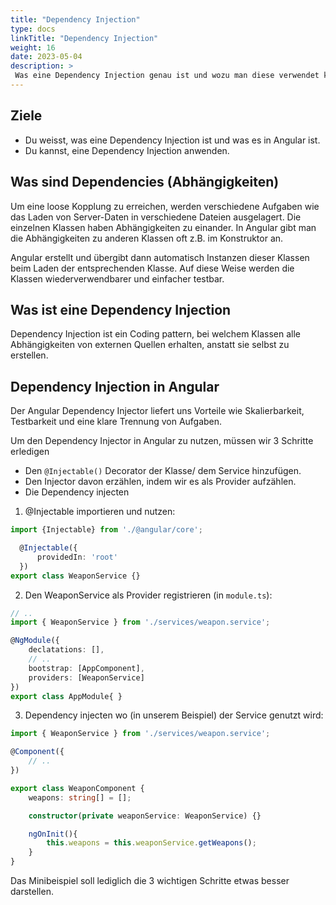 ```yaml
---
title: "Dependency Injection"
type: docs
linkTitle: "Dependency Injection"
weight: 16
date: 2023-05-04
description: >
 Was eine Dependency Injection genau ist und wozu man diese verwendet kann man hier nachlesen.
---
```

## Ziele
* Du weisst, was eine Dependency Injection ist und was es in Angular ist.
* Du kannst, eine Dependency Injection anwenden.

## Was sind Dependencies (Abhängigkeiten)
Um eine loose Kopplung zu erreichen, werden verschiedene Aufgaben wie das Laden von Server-Daten in verschiedene Dateien ausgelagert. Die einzelnen Klassen haben Abhängigkeiten zu einander. In Angular gibt man die Abhängigkeiten zu anderen Klassen oft z.B. im Konstruktor an.

Angular erstellt und übergibt dann automatisch Instanzen dieser Klassen beim Laden der entsprechenden Klasse.
Auf diese Weise werden die Klassen wiederverwendbarer und einfacher testbar.

## Was ist eine Dependency Injection
Dependency Injection ist ein Coding pattern, bei welchem Klassen alle Abhängigkeiten von externen Quellen erhalten, anstatt sie selbst zu erstellen.

## Dependency Injection in Angular
Der Angular Dependency Injector liefert uns Vorteile wie Skalierbarkeit, Testbarkeit und eine klare Trennung von Aufgaben.

Um den Dependency Injector in Angular zu nutzen, müssen wir 3 Schritte erledigen

* Den `@Injectable()` Decorator der Klasse/ dem Service hinzufügen.
* Den Injector davon erzählen, indem wir es als Provider aufzählen.
* Die Dependency injecten

1. @Injectable importieren und nutzen:
  ```typescript
  import {Injectable} from './@angular/core';

    @Injectable({
        providedIn: 'root'
    })
export class WeaponService {}
  ```
2. Den WeaponService als Provider registrieren (in `module.ts`):
```typescript
// ..
import { WeaponService } from './services/weapon.service';

@NgModule({
    declatations: [],
    // ..
    bootstrap: [AppComponent],
    providers: [WeaponService]
})
export class AppModule{ }
```
3. Dependency injecten wo (in unserem Beispiel) der Service genutzt wird:
```typescript
import { WeaponService } from './services/weapon.service';

@Component({
    // ..
})

export class WeaponComponent {
    weapons: string[] = [];

    constructor(private weaponService: WeaponService) {}

    ngOnInit(){
        this.weapons = this.weaponService.getWeapons();
    }
}
```
Das Minibeispiel soll lediglich die 3 wichtigen Schritte etwas besser darstellen.


